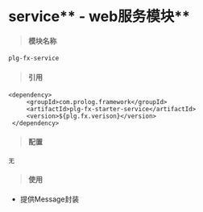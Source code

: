 # service** - web服务模块**

> #### 模块名称

```
plg-fx-service
```

> #### 引用

```
<dependency>
     <groupId>com.prolog.framework</groupId>
     <artifactId>plg-fx-starter-service</artifactId>
     <version>${plg.fx.verison}</version>
 </dependency>
```

> #### 配置

```
无
```

> #### 使用

* 提供Message封装



